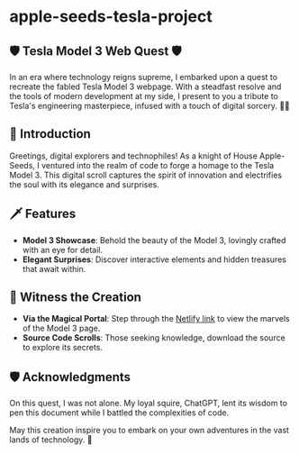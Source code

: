  
 
 # apple-seeds-tesla-project
## 🛡️ Tesla Model 3 Web Quest 🛡️

In an era where technology reigns supreme, I embarked upon a quest to recreate the fabled Tesla Model 3 webpage. With a steadfast resolve and the tools of modern development at my side, I present to you a tribute to Tesla's engineering masterpiece, infused with a touch of digital sorcery. 🚗✨

## 🏰 Introduction

Greetings, digital explorers and technophiles! As a knight of House Apple-Seeds, I ventured into the realm of code to forge a homage to the Tesla Model 3. This digital scroll captures the spirit of innovation and electrifies the soul with its elegance and surprises. 

## 🗡️ Features

- **Model 3 Showcase**: Behold the beauty of the Model 3, lovingly crafted with an eye for detail.
- **Elegant Surprises**: Discover interactive elements and hidden treasures that await within.

## 📜 Witness the Creation

- **Via the Magical Portal**: Step through the [Netlify link](#) to view the marvels of the Model 3 page.
- **Source Code Scrolls**: Those seeking knowledge, download the source to explore its secrets.

## 🛡️ Acknowledgments

On this quest, I was not alone. My loyal squire, ChatGPT, lent its wisdom to pen this document while I battled the complexities of code.

May this creation inspire you to embark on your own adventures in the vast lands of technology. 🌟
